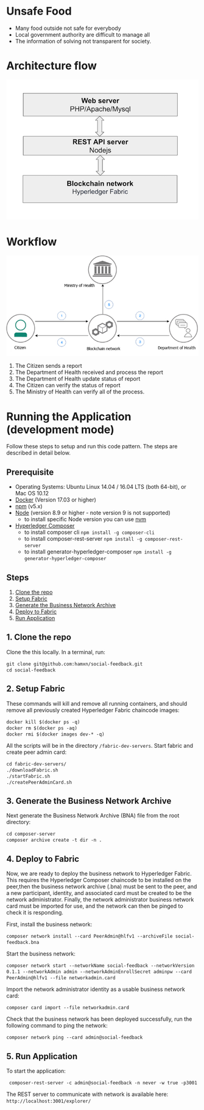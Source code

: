 # Unsafe Food
- Many food outside not safe for everybody
- Local government authority are difficult to manage all
- The information of solving not transparent for society.

# Architecture flow
![Architecture flow](https://github.com/hamxn/social-feedback/blob/master/architecture.png)

# Workflow
![Workflow](https://github.com/hamxn/social-feedback/blob/master/workflow.jpg)

1. The Citizen sends a report
2. The Department of Health received and process the report
3. The Department of Health update status of report
4. The Citizen can verify the status of report
5. The Ministry of Health can verify all of the process.

#  Running the Application (development mode)
Follow these steps to setup and run this code pattern. The steps are described in detail below.

## Prerequisite
- Operating Systems: Ubuntu Linux 14.04 / 16.04 LTS (both 64-bit), or Mac OS 10.12
- [Docker](https://www.docker.com/) (Version 17.03 or higher)
- [npm](https://www.npmjs.com/)  (v5.x)
- [Node](https://nodejs.org/en/) (version 8.9 or higher - note version 9 is not supported)
  * to install specific Node version you can use [nvm](https://davidwalsh.name/nvm)
- [Hyperledger Composer](https://hyperledger.github.io/composer/installing/development-tools.html)
  * to install composer cli
    `npm install -g composer-cli`
  * to install composer-rest-server
    `npm install -g composer-rest-server`
  * to install generator-hyperledger-composer
    `npm install -g generator-hyperledger-composer`

## Steps
1. [Clone the repo](#1-clone-the-repo)
2. [Setup Fabric](#2-setup-fabric)
3. [Generate the Business Network Archive](#3-generate-the-business-network-archive)
4. [Deploy to Fabric](#4-deploy-to-fabric)
5. [Run Application](#5-run-application)

## 1. Clone the repo

Clone the this locally. In a terminal, run:

```
git clone git@github.com:hamxn/social-feedback.git
cd social-feedback
```

## 2. Setup Fabric

These commands will kill and remove all running containers, and should remove all previously created Hyperledger Fabric chaincode images:

```none
docker kill $(docker ps -q)
docker rm $(docker ps -aq)
docker rmi $(docker images dev-* -q)
```

All the scripts will be in the directory `/fabric-dev-servers`.  Start fabric and create peer admin card:

```
cd fabric-dev-servers/
./downloadFabric.sh
./startFabric.sh
./createPeerAdminCard.sh
```

## 3. Generate the Business Network Archive

Next generate the Business Network Archive (BNA) file from the root directory:

```
cd composer-server
composer archive create -t dir -n .
```

## 4. Deploy to Fabric

Now, we are ready to deploy the business network to Hyperledger Fabric. This requires the Hyperledger Composer chaincode to be installed on the peer,then the business network archive (.bna) must be sent to the peer, and a new participant, identity, and associated card must be created to be the network administrator. Finally, the network administrator business network card must be imported for use, and the network can then be pinged to check it is responding.

First, install the business network:

```
composer network install --card PeerAdmin@hlfv1 --archiveFile social-feedback.bna
```

Start the business network:

```
composer network start --networkName social-feedback --networkVersion 0.1.1 --networkAdmin admin --networkAdminEnrollSecret adminpw --card PeerAdmin@hlfv1 --file networkadmin.card
```

Import the network administrator identity as a usable business network card:

```
composer card import --file networkadmin.card
```

Check that the business network has been deployed successfully, run the following command to ping the network:
```
composer network ping --card admin@social-feedback
```

## 5. Run Application

To start the application:

```
 composer-rest-server -c admin@social-feedback -n never -w true -p3001
```

The REST server to communicate with network is available here:
`http://localhost:3001/explorer/`


